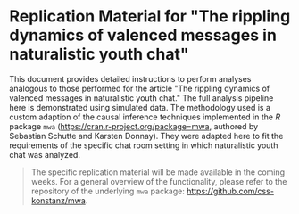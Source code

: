 # Replication Material for "The rippling dynamics of valenced messages in naturalistic youth chat"

This document provides detailed instructions to perform analyses analogous to those performed for the article "The rippling dynamics of valenced messages in naturalistic youth chat." The full analysis pipeline here is demonstrated using simulated data. The methodology used is a custom adaption of the causal inference techniques implemented in the _R_ package `mwa` (https://cran.r-project.org/package=mwa, authored by Sebastian Schutte and Karsten Donnay). They were adapted here to fit the requirements of the specific chat room setting in which naturalistic youth chat was analyzed.

> The specific replication material will be made available in the coming weeks. For a general overview of the functionality, please refer to the repository of the underlying `mwa` package: https://github.com/css-konstanz/mwa.